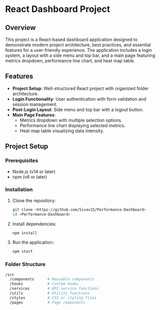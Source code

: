 # React Dashboard Project

## Overview

This project is a React-based dashboard application designed to demonstrate modern project architecture, best practices, and essential features for a user-friendly experience. The application includes a login system, a layout with a side menu and top bar, and a main page featuring metrics dropdown, performance line chart, and heat map table.

## Features

- **Project Setup**: Well-structured React project with organized folder architecture.
- **Login Functionality**: User authentication with form validation and session management.
- **Post-Login Layout**: Side menu and top bar with a logout button.
- **Main Page Features**:
  - Metrics dropdown with multiple selection options.
  - Performance line chart displaying selected metrics.
  - Heat map table visualizing data intensity.

## Project Setup

### Prerequisites

- Node.js (v14 or later)
- npm (v6 or later)

### Installation

1. Clone the repository:

   ```bash
   git clone <https://github.com/Sivav15/Performance-Dashboard>
   cd <Performance-Dashboard>
   ```

2. Install dependencies:
   ```bash
   npm install
   ```
3. Run the application::

   ```bash
   npm start
   ```

### Folder Structure

```bash
/src
  /components      # Reusable components
  /hooks           # Custom hooks
  /services        # API service functions
  /utils           # Utility functions
  /styles          # CSS or styling files
  /pages           # Page components
```
